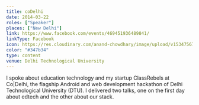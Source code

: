 ```yaml
---
title: coDelhi
date: 2014-03-22
roles: ["Speaker"]
places: ["New Delhi"]
link: https://www.facebook.com/events/469451936489841/
linkType: Facebook
icon: https://res.cloudinary.com/anand-chowdhary/image/upload/v1534756767/icons/codelhi.png
color: "#347b34"
type: content
venue: Delhi Technological University
---
```


I spoke about education technology and my startup ClassRebels at Co|Delhi, the flagship Android and web development hackathon of Delhi Technological University (DTU). I delivered two talks, one on the first day about edtech and the other about our stack.

<!--more-->